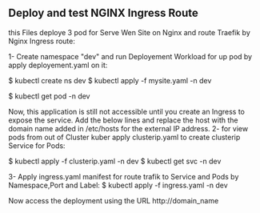 ## Deploy and test NGINX Ingress Route
this Files deploye 3 pod for Serve Wen Site on Nginx and route Traefik by Nginx Ingress route: 

1- Create namespace "dev" and run Deployement Workload for up pod by apply deployement.yaml on it:

$ kubectl create ns dev
$ kubectl apply -f mysite.yaml -n dev

$ kubectl get pod -n dev

Now, this application is still not accessible until you create an Ingress to expose the service.
Add the below lines and replace the host with the domain name added in /etc/hosts for the external IP address.
2- for view pods from out of Cluster kuber apply clusterip.yaml to create clusterip Service for Pods:

$ kubectl apply -f clusterip.yaml -n dev
$ kubectl get svc -n dev

3- Apply ingress.yaml manifest for route trafik to Service and Pods by Namespace,Port and Label:
$ kubectl apply -f ingress.yaml -n dev

Now access the deployment using the URL http://domain_name
